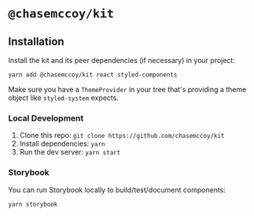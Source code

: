 # `@chasemccoy/kit`

## Installation

Install the kit and its peer dependencies (if necessary) in your project:

```
yarn add @chasemccoy/kit react styled-components
```

Make sure you have a `ThemeProvider` in your tree that's providing a theme object like `styled-system` expects. 

### Local Development

1. Clone this repo: `git clone https://github.com/chasemccoy/kit`
2. Install dependencies: `yarn`
3. Run the dev server: `yarn start`

### Storybook

You can run Storybook locally to build/test/document components:

`yarn storybook`